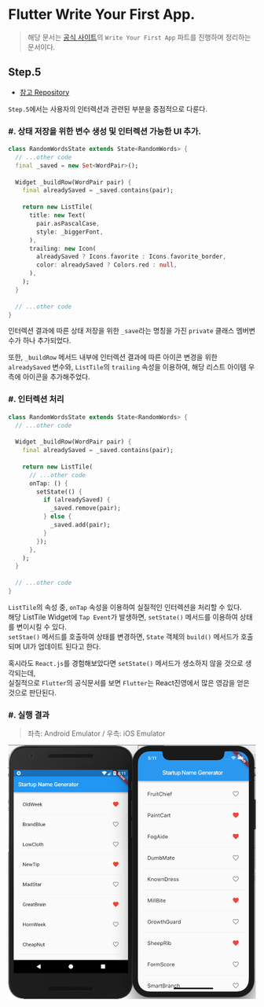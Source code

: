 # Flutter Write Your First App.
> 해당 문서는 [공식 사이트][official-docs]의 `Write Your First App` 파트를 진행하며 정리하는 문서이다.

## Step.5
* [참고 Repository][tutorial-repository]

`Step.5`에서는 사용자의 인터렉션과 관련된 부분을 중점적으로 다룬다.

### \#. 상태 저장을 위한 변수 생성 및 인터렉션 가능한 UI 추가.

``` dart
class RandomWordsState extends State<RandomWords> {
  // ...other code
  final _saved = new Set<WordPair>();

  Widget _buildRow(WordPair pair) {
    final alreadySaved = _saved.contains(pair);

    return new ListTile(
      title: new Text(
        pair.asPascalCase,
        style: _biggerFont,
      ),
      trailing: new Icon(
        alreadySaved ? Icons.favorite : Icons.favorite_border,
        color: alreadySaved ? Colors.red : null,
      ),
    );
  }
  
  // ...other code
}
```

인터렉션 결과에 따른 상태 저장을 위한 `_save`라는 명칭을 가진 `private` 클래스 멤버변수가 하나 추가되었다.

또한, `_buildRow` 메서드 내부에 인터렉션 결과에 따른 아이콘 변경을 위한 `alreadySaved` 변수와, `ListTile`의 `trailing` 속성을 이용하여, 
해당 리스트 아이템 우측에 아이콘을 추가해주었다.

### \#. 인터렉션 처리

``` dart
class RandomWordsState extends State<RandomWords> {
  // ...other code

  Widget _buildRow(WordPair pair) {
    final alreadySaved = _saved.contains(pair);

    return new ListTile(
      // ...other code
      onTap: () {
        setState(() {
          if (alreadySaved) {
            _saved.remove(pair);
          } else {
            _saved.add(pair);
          }
        });
      },
    );
  }

  // ...other code
}
```

`ListTile`의 속성 중, `onTap` 속성을 이용하여 실질적인 인터렉션을 처리할 수 있다.  
해당 ListTile Widget에 `Tap Event`가 발생하면, `setState()` 메서드를 이용하여 상태를 변이시킬 수 있다.  
`setStae()` 메서드를 호출하여 상태를 변경하면, `State` 객체의 `build()` 메서드가 호출되며 UI가 업데이트 된다고 한다.

혹시라도 `React.js`를 경험해보았다면 `setState()` 메서드가 생소하지 않을 것으로 생각되는데,  
실질적으로 `Flutter`의 공식문서를 보면 `Flutter`는 React진영에서 많은 영감을 얻은 것으로 판단된다.

### \#. 실행 결과
> 좌측: Android Emulator / 우측: iOS Emulator

![Result Images][result-image]


[official-docs]: https://flutter.io/get-started/codelab/
[prev-post]: https://github.com/dev-juyoung/til/blob/master/flutter/write-your-first-app-step4.md
[tutorial-repository]: https://github.com/dev-juyoung/flutter-tutorials/tree/step-5

[result-image]: https://github.com/dev-juyoung/til-resources/blob/master/flutter/write-your-first-app/step-5-interactivity.png